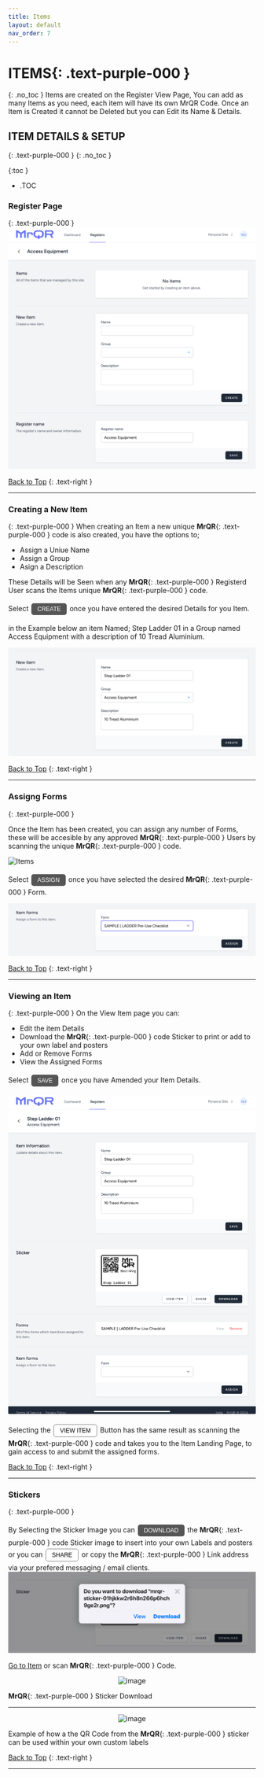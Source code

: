 ```yaml
---
title: Items
layout: default
nav_order: 7
---
```

<html>
<head>
<style>
.button {
  padding: 5px 12px;
  text-align: center;
  text-decoration: none;
  display: inline-block;
  font-size: 12px;
  margin: 4px 2px;
  cursor: pointer; }
.button1 {background-color: #555555;} /* Black */
.button2 {background-color: white;}
.button1 {color: white;}
.button2 {color: black;}
.button1 {border: none;}
.button2 {border: 1px solid grey}
.button1 {border-radius: 5px;}
.button2 {border-radius: 5px;}
</style>
</head>
</html>

# **ITEMS**{: .text-purple-000 }
{: .no_toc }
Items are created on the Register View Page, You can add as many Items as you need, each item will have its own MrQR Code.
Once an Item is Created it cannot be Deleted but you can Edit its Name & Details.

## ITEM DETAILS & SETUP
{: .text-purple-000 }
{: .no_toc }

{:toc }
- .TOC

### Register Page
{: .text-purple-000 }
![Items](/assets/images/MrQR_Register_View.png "View")

[Back to Top](https://docs.mrqr.me/assets/)
{: .text-right }
___
### Creating a New Item
{: .text-purple-000 }
When creating an Item a new unique **MrQR**{: .text-purple-000 } code is also created, you have the options to;

* Assign a Uniue Name
* Assign a Group
* Asign a Description

These Details will be Seen when any **MrQR**{: .text-purple-000 } Registerd User scans the Items unique **MrQR**{: .text-purple-000 } code.

<html>
<body>
Select <button class="button button1">CREATE</button> once you have entered the desired Details for you Item.
</body>
</html>

in the Example below an item Named; Step Ladder 01 in a Group named Access Equipment with a description of 10 Tread Aluminium.

![Items](/assets/images/MrQR_Items_Create.png "Create")

[Back to Top](https://docs.mrqr.me/assets/)
{: .text-right }
___
### Assigng Forms
{: .text-purple-000 }

Once the Item has been created, you can assign any number of Forms, these will be accesible by any approved **MrQR**{: .text-purple-000 } Users by scanning the unique **MrQR**{: .text-purple-000 } code.

![Items](/assets/images/MrQR_Item_Assigning_a_Form.png "Assign Form")

Select <button class="button button1">ASSIGN</button> once you have selected the desired **MrQR**{: .text-purple-000 } Form.

![Items](/assets/images/MrQR_Item_Assign_Form.png "Assign Form")

[Back to Top](https://docs.mrqr.me/assets/)
{: .text-right }
___
### Viewing an Item
{: .text-purple-000 }
On the View Item page you can:
* Edit the item Details
* Download the **MrQR**{: .text-purple-000 } code Sticker to print or add to your own label and posters
* Add or Remove Forms
* View the Assigned Forms

Select <button class="button button1">SAVE</button> once you have Amended your Item Details.

![Items](/assets/images/MrQR_Item_Assigned_Form.png "Edit Item")

Selecting the <button class="button button2">VIEW ITEM</button> Button has the same result as scanning the **MrQR**{: .text-purple-000 } code and takes you to the Item Landing Page, to gain access to and submit the assigned forms.

[Back to Top](https://docs.mrqr.me/assets/)
{: .text-right }
___
### Stickers
{: .text-purple-000 }

By Selecting the Sticker Image you can <button class="button button1">DOWNLOAD</button> the **MrQR**{: .text-purple-000 } code Sticker image to insert into your own Labels and posters or you can <button class="button button2">SHARE</button> or copy the **MrQR**{: .text-purple-000 } Link address via your prefered messaging / email clients.
![Items](/assets/images/MrQR_Sticker.png "Sticker")

[Go to Item](https://mrqr.me/3fPO0O) or scan **MrQR**{: .text-purple-000 } Code.

<div style="text-align: center;">
<img width="200" alt="image" src="https://docs.mrqr.me/assets/images/Forms/stickers/mrqr-sticker-01hdbm2hrhyady6q0bk67wksbx.png">
</div>

**MrQR**{: .text-purple-000 } Sticker Download

___
<div style="text-align: center;">
  <img width="520" alt="image" src="https://docs.mrqr.me/assets/images/Forms/stickers/MrQR_DB_Label.png">
</div>

Example of how a the QR Code from the **MrQR**{: .text-purple-000 } sticker can be used within your own custom labels

[Back to Top](https://docs.mrqr.me/assets/)
{: .text-right }
___


